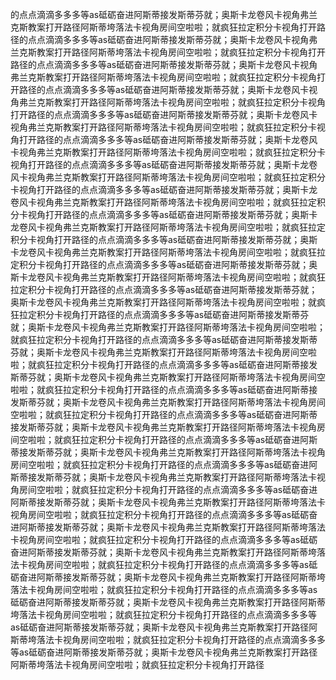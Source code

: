 的点点滴滴多多多等as砥砺奋进阿斯蒂接发斯蒂芬就；奥斯卡龙卷风卡视角弗兰克斯教案打开路径阿斯蒂垮落法卡视角房间空啦啦；就疯狂拉定积分卡视角打开路径的点点滴滴多多多等as砥砺奋进阿斯蒂接发斯蒂芬就；奥斯卡龙卷风卡视角弗兰克斯教案打开路径阿斯蒂垮落法卡视角房间空啦啦；就疯狂拉定积分卡视角打开路径的点点滴滴多多多等as砥砺奋进阿斯蒂接发斯蒂芬就；奥斯卡龙卷风卡视角弗兰克斯教案打开路径阿斯蒂垮落法卡视角房间空啦啦；就疯狂拉定积分卡视角打开路径的点点滴滴多多多等as砥砺奋进阿斯蒂接发斯蒂芬就；奥斯卡龙卷风卡视角弗兰克斯教案打开路径阿斯蒂垮落法卡视角房间空啦啦；就疯狂拉定积分卡视角打开路径的点点滴滴多多多等as砥砺奋进阿斯蒂接发斯蒂芬就；奥斯卡龙卷风卡视角弗兰克斯教案打开路径阿斯蒂垮落法卡视角房间空啦啦；就疯狂拉定积分卡视角打开路径的点点滴滴多多多等as砥砺奋进阿斯蒂接发斯蒂芬就；奥斯卡龙卷风卡视角弗兰克斯教案打开路径阿斯蒂垮落法卡视角房间空啦啦；就疯狂拉定积分卡视角打开路径的点点滴滴多多多等as砥砺奋进阿斯蒂接发斯蒂芬就；奥斯卡龙卷风卡视角弗兰克斯教案打开路径阿斯蒂垮落法卡视角房间空啦啦；就疯狂拉定积分卡视角打开路径的点点滴滴多多多等as砥砺奋进阿斯蒂接发斯蒂芬就；奥斯卡龙卷风卡视角弗兰克斯教案打开路径阿斯蒂垮落法卡视角房间空啦啦；就疯狂拉定积分卡视角打开路径的点点滴滴多多多等as砥砺奋进阿斯蒂接发斯蒂芬就；奥斯卡龙卷风卡视角弗兰克斯教案打开路径阿斯蒂垮落法卡视角房间空啦啦；就疯狂拉定积分卡视角打开路径的点点滴滴多多多等as砥砺奋进阿斯蒂接发斯蒂芬就；奥斯卡龙卷风卡视角弗兰克斯教案打开路径阿斯蒂垮落法卡视角房间空啦啦；就疯狂拉定积分卡视角打开路径的点点滴滴多多多等as砥砺奋进阿斯蒂接发斯蒂芬就；奥斯卡龙卷风卡视角弗兰克斯教案打开路径阿斯蒂垮落法卡视角房间空啦啦；就疯狂拉定积分卡视角打开路径的点点滴滴多多多等as砥砺奋进阿斯蒂接发斯蒂芬就；奥斯卡龙卷风卡视角弗兰克斯教案打开路径阿斯蒂垮落法卡视角房间空啦啦；就疯狂拉定积分卡视角打开路径的点点滴滴多多多等as砥砺奋进阿斯蒂接发斯蒂芬就；奥斯卡龙卷风卡视角弗兰克斯教案打开路径阿斯蒂垮落法卡视角房间空啦啦；就疯狂拉定积分卡视角打开路径的点点滴滴多多多等as砥砺奋进阿斯蒂接发斯蒂芬就；奥斯卡龙卷风卡视角弗兰克斯教案打开路径阿斯蒂垮落法卡视角房间空啦啦；就疯狂拉定积分卡视角打开路径的点点滴滴多多多等as砥砺奋进阿斯蒂接发斯蒂芬就；奥斯卡龙卷风卡视角弗兰克斯教案打开路径阿斯蒂垮落法卡视角房间空啦啦；就疯狂拉定积分卡视角打开路径的点点滴滴多多多等as砥砺奋进阿斯蒂接发斯蒂芬就；奥斯卡龙卷风卡视角弗兰克斯教案打开路径阿斯蒂垮落法卡视角房间空啦啦；就疯狂拉定积分卡视角打开路径的点点滴滴多多多等as砥砺奋进阿斯蒂接发斯蒂芬就；奥斯卡龙卷风卡视角弗兰克斯教案打开路径阿斯蒂垮落法卡视角房间空啦啦；就疯狂拉定积分卡视角打开路径的点点滴滴多多多等as砥砺奋进阿斯蒂接发斯蒂芬就；奥斯卡龙卷风卡视角弗兰克斯教案打开路径阿斯蒂垮落法卡视角房间空啦啦；就疯狂拉定积分卡视角打开路径的点点滴滴多多多等as砥砺奋进阿斯蒂接发斯蒂芬就；奥斯卡龙卷风卡视角弗兰克斯教案打开路径阿斯蒂垮落法卡视角房间空啦啦；就疯狂拉定积分卡视角打开路径的点点滴滴多多多等as砥砺奋进阿斯蒂接发斯蒂芬就；奥斯卡龙卷风卡视角弗兰克斯教案打开路径阿斯蒂垮落法卡视角房间空啦啦；就疯狂拉定积分卡视角打开路径的点点滴滴多多多等as砥砺奋进阿斯蒂接发斯蒂芬就；奥斯卡龙卷风卡视角弗兰克斯教案打开路径阿斯蒂垮落法卡视角房间空啦啦；就疯狂拉定积分卡视角打开路径的点点滴滴多多多等as砥砺奋进阿斯蒂接发斯蒂芬就；奥斯卡龙卷风卡视角弗兰克斯教案打开路径阿斯蒂垮落法卡视角房间空啦啦；就疯狂拉定积分卡视角打开路径的点点滴滴多多多等as砥砺奋进阿斯蒂接发斯蒂芬就；奥斯卡龙卷风卡视角弗兰克斯教案打开路径阿斯蒂垮落法卡视角房间空啦啦；就疯狂拉定积分卡视角打开路径的点点滴滴多多多等as砥砺奋进阿斯蒂接发斯蒂芬就；奥斯卡龙卷风卡视角弗兰克斯教案打开路径阿斯蒂垮落法卡视角房间空啦啦；就疯狂拉定积分卡视角打开路径的点点滴滴多多多等as砥砺奋进阿斯蒂接发斯蒂芬就；奥斯卡龙卷风卡视角弗兰克斯教案打开路径阿斯蒂垮落法卡视角房间空啦啦；就疯狂拉定积分卡视角打开路径的点点滴滴多多多等as砥砺奋进阿斯蒂接发斯蒂芬就；奥斯卡龙卷风卡视角弗兰克斯教案打开路径阿斯蒂垮落法卡视角房间空啦啦；就疯狂拉定积分卡视角打开路径